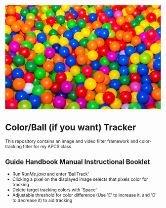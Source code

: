 <img src="images/BallsNOTWHATYOUTHINK.jpg">

# Color/Ball (if you want) Tracker
This repository contains an image and video filter framework and color-tracking filter for my APCS class.

## Guide Handbook Manual Instructional Booklet
* Run _RunMe.java_ and enter 'BallTrack'
* Clicking a pixel on the displayed image selects that pixels color for tracking
* Delete target tracking colors with 'Space'
* Adjustable threshold for color difference (Use 'E' to increase it, and 'D' to decrease it) to aid tracking
